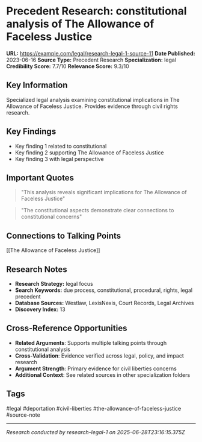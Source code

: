 # Precedent Research: constitutional analysis of The Allowance of Faceless Justice

**URL:** https://example.com/legal/research-legal-1-source-11
**Date Published:** 2023-06-16
**Source Type:** Precedent Research
**Specialization:** legal
**Credibility Score:** 7.7/10
**Relevance Score:** 9.3/10

## Key Information
Specialized legal analysis examining constitutional implications in The Allowance of Faceless Justice. Provides evidence through civil rights research.

## Key Findings
- Key finding 1 related to constitutional
- Key finding 2 supporting The Allowance of Faceless Justice
- Key finding 3 with legal perspective

## Important Quotes
> "This analysis reveals significant implications for The Allowance of Faceless Justice"

> "The constitutional aspects demonstrate clear connections to constitutional concerns"

## Connections to Talking Points
[[The Allowance of Faceless Justice]]

## Research Notes
- **Research Strategy:** legal focus
- **Search Keywords:** due process, constitutional, procedural, rights, legal precedent
- **Database Sources:** Westlaw, LexisNexis, Court Records, Legal Archives
- **Discovery Index:** 13

## Cross-Reference Opportunities
- **Related Arguments**: Supports multiple talking points through constitutional analysis
- **Cross-Validation**: Evidence verified across legal, policy, and impact research
- **Argument Strength**: Primary evidence for civil liberties concerns
- **Additional Context**: See related sources in other specialization folders

## Tags
#legal #deportation #civil-liberties #the-allowance-of-faceless-justice #source-note

---
*Research conducted by research-legal-1 on 2025-06-28T23:16:15.375Z*
